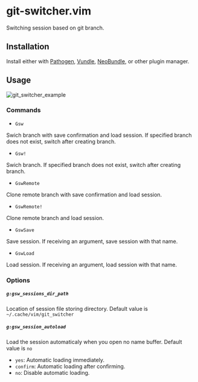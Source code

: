 # git-switcher.vim  

Switching session based on git branch.  

## Installation  

Install either with [Pathogen](https://github.com/tpope/vim-pathogen), [Vundle](https://github.com/gmarik/Vundle.vim), [NeoBundle](https://github.com/Shougo/neobundle.vim), or other plugin manager.  

## Usage  

![git_switcher_example](https://raw.githubusercontent.com/wiki/ToruIwashita/git-switcher.vim/images/git_switcher_example_new.gif)  

### Commands  

 - `Gsw`  

Swich branch with save confirmation and load session. If specified branch does not exist, switch after creating branch.

 - `Gsw!`  

Swich branch. If specified branch does not exist, switch after creating branch.

 - `GswRemote`  

Clone remote branch with save confirmation and load session.  

 - `GswRemote!`  

Clone remote branch and load session.  

 - `GswSave`  

Save session. If receiving an argument, save session with that name.  

 - `GswLoad`  

Load session. If receiving an argument, load session with that name.  

### Options  

##### `g:gsw_sessions_dir_path`  

Location of session file storing directory. Default value is `~/.cache/vim/git_switcher`  

##### `g:gsw_session_autoload`  

Load the session automaticaly when you open no name buffer. Default value is `no`  

 - `yes`: Automatic loading immediately.  
 - `confirm`: Automatic loading after confirming.  
 - `no`: Disable automatic loading.  
